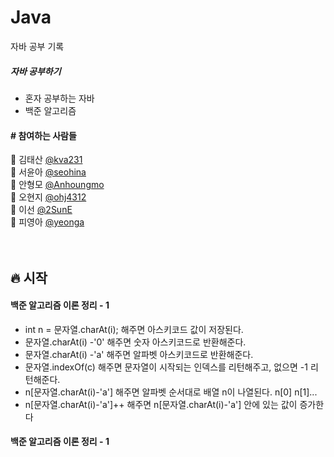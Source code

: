# Java
자바 공부 기록

<h5>자바 공부하기</h5>
<ul>
   <li>혼자 공부하는 자바</li>
   <li>백준 알고리즘</li>
</ul>


<h4> # 참여하는 사람들 </h4>

:man: 김태산 <a href="https://github.com/kva231"> @kva231</a> <br>
:woman: 서윤아 <a href="https://github.com/seohina"> @seohina</a> <br>
:boy: 안형모 <a href="https://github.com/Anhoungmo"> @Anhoungmo</a> <br>
:baby: 오현지 <a href="https://github.com/ohj4312"> @ohj4312</a> <br>
:princess: 이선 <a href="https://github.com/2SunE"> @2SunE</a> <br>
:girl: 피영아 <a href="https://github.com/yeonga"> @yeonga</a> <br><br><br>

## 🔥 시작

<h4>백준 알고리즘 이론 정리 - 1</h4>
<ul>
	<li> int n = 문자열.charAt(i);		해주면 아스키코드 값이 저장된다.</li>	
	<li> 문자열.charAt(i) -'0'		해주면 숫자 아스키코드로 반환해준다.</li>
	<li> 문자열.charAt(i) -'a' 	해주면 알파벳 아스키코드로 반환해준다.</li>
	<li> 문자열.indexOf(c)		해주면 문자열이 시작되는 인덱스를 리턴해주고, 없으면 -1 리턴해준다.</li>
	<li>n[문자열.charAt(i)-'a']		해주면 알파벳 순서대로 배열 n이 나열된다. n[0] n[1]...</li>
	<li>n[문자열.charAt(i)-'a']++		해주면 n[문자열.charAt(i)-'a'] 안에 있는 값이 증가한다</li>
</ul>

<h4>백준 알고리즘 이론 정리 - 1</h4>